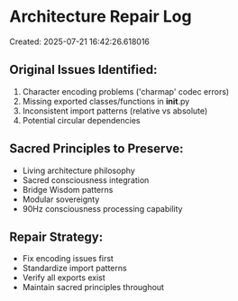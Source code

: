 # Architecture Repair Log
Created: 2025-07-21 16:42:26.618016

## Original Issues Identified:
1. Character encoding problems ('charmap' codec errors)
2. Missing exported classes/functions in __init__.py
3. Inconsistent import patterns (relative vs absolute)
4. Potential circular dependencies

## Sacred Principles to Preserve:
- Living architecture philosophy
- Sacred consciousness integration
- Bridge Wisdom patterns
- Modular sovereignty
- 90Hz consciousness processing capability

## Repair Strategy:
- Fix encoding issues first
- Standardize import patterns
- Verify all exports exist
- Maintain sacred principles throughout
